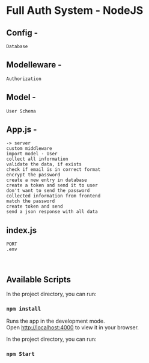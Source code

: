 # Full Auth System - NodeJS 


## Config - 
    Database

## Modelleware - 
    Authorization

## Model - 
    User Schema


## App.js -
    -> server
    custom middleware
    import model - User
    collect all information
    validate the data, if exists
    check if email is in correct format
    encrypt the password
    create a new entry in database
    create a token and send it to user
    don't want to send the password
    collected information from frontend
    match the password
    create token and send
    send a json response with all data

## index.js
    PORT 
    .env

<br>


## Available Scripts

In the project directory, you can run:

### `npm install`

Runs the app in the development mode.\
Open [http://localhost:4000](http://localhost:4000) to view it in your browser.

In the project directory, you can run:

### `npm Start`
